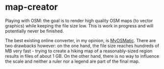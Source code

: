 # map-creator

Playing with OSM: the goal is to render high quality OSM maps (to vector graphics) while keeping
the file size low. This is work in progress and will potentially never be finished.

The best existing online converter, in my opinion, is [MyOSMatic](https://print.get-map.org/).
There are two drawbacks however: on the one hand, the file size reaches hundreds of MB very fast -
trying to create a hiking map of a reasonably-sized region results in files of about 1 GB. On the
other hand, there is no way to influence the scale and neither a ruler nor a legend are part of the
final map.